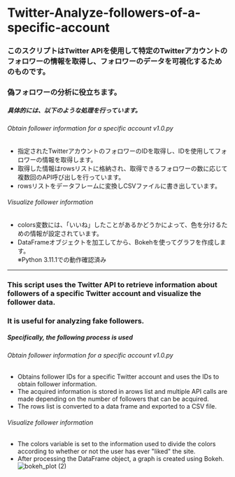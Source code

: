 # Twitter-Analyze-followers-of-a-specific-account
### このスクリプトはTwitter APIを使用して特定のTwitterアカウントのフォロワーの情報を取得し、フォロワーのデータを可視化するためのものです。
### 偽フォロワーの分析に役立ちます。

##### 具体的には、以下のような処理を行っています。
###### Obtain follower information for a specific account v1.0.py 
- 指定されたTwitterアカウントのフォロワーのIDを取得し、IDを使用してフォロワーの情報を取得します。
- 取得した情報はrowsリストに格納され、取得できるフォロワーの数に応じて複数回のAPI呼び出しを行っています。
- rowsリストをデータフレームに変換しCSVファイルに書き出しています。

###### Visualize follower information 
- colors変数には、「いいね」したことがあるかどうかによって、色を分けるための情報が設定されています。
- DataFrameオブジェクトを加工してから、Bokehを使ってグラフを作成します。<br>
※Python 3.11.1での動作確認済み
*******************************************************************************************************************************************************
### This script uses the Twitter API to retrieve information about followers of a specific Twitter account and visualize the follower data.
### It is useful for analyzing fake followers.

##### Specifically, the following process is used
###### Obtain follower information for a specific account v1.0.py 
- Obtains follower IDs for a specific Twitter account and uses the IDs to obtain follower information.
- The acquired information is stored in arows list and multiple API calls are made depending on the number of followers that can be acquired.
- The rows list is converted to a data frame and exported to a CSV file.

###### Visualize follower information 
- The colors variable is set to the information used to divide the colors according to whether or not the user has ever "liked" the site.
- After processing the DataFrame object, a graph is created using Bokeh.![bokeh_plot (2)](https://user-images.githubusercontent.com/71259928/231038765-44a7f8bb-074e-4cbf-99cb-0618a2284a68.png)

